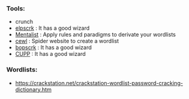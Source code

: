### Tools:
- crunch
- [elpscrk](https://github.com/D4Vinci/elpscrk) : It has a good wizard
- [Mentalist](https://github.com/sc0tfree/mentalist) : Apply rules and paradigms to derivate your wordlists
- [cewl](https://www.kali.org/tools/cewl/) : Spider website to create a wordlist
- [bopscrk](https://github.com/r3nt0n/bopscrk) : It has a good wizard
- [CUPP](https://github.com/Mebus/cupp) : It has a good wizard

### Wordlists:
- https://crackstation.net/crackstation-wordlist-password-cracking-dictionary.htm

